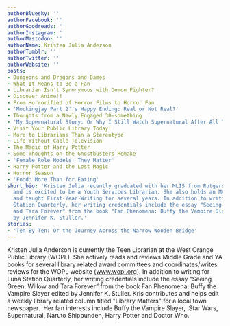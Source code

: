 ```yaml
---
authorBluesky: ''
authorFacebook: ''
authorGoodreads: ''
authorInstagram: ''
authorMastodon: ''
authorName: Kristen Julia Anderson
authorTumblr: ''
authorTwitter: ''
authorWebsite: ''
posts:
- Dungeons and Dragons and Dames
- What It Means to Be a Fan
- Librarian Isn't Synonymous with Demon Fighter?
- Discover Anime!!
- From Horrorified of Horror Films to Horror Fan
- 'Mockingjay Part 2''s Happy Ending: Real or Not Real?'
- Thoughts from a Newly Engaged 30-something
- 'My Supernatural Story: Or Why I Still Watch Supernatural After All These Years'
- Visit Your Public Library Today!
- More to Librarians Than a Stereotype
- Life Without Cable Television
- The Magic of Harry Potter
- Some Thoughts on the Ghostbusters Remake
- 'Female Role Models: They Matter'
- Harry Potter and the Lost Magic
- Horror Season
- 'Food: More Than for Eating'
short_bio: 'Kristen Julia recently graduated with her MLIS from Rutgers University
  and is excited to be a Youth Services Librarian. She also holds an MA in English
  and taught First-Year-Writing for several years. In addition to writing for Luna
  Station Quarterly, her writing credentials include the essay "Seeing Green: Willow
  and Tara Forever" from the book "Fan Phenomena: Buffy the Vampire Slayer" edited
  by Jennifer K. Stuller.'
stories:
- 'Ten By Ten: Or the Journey Across the Narrow Wooden Bridge'
---
```


Kristen Julia Anderson is currently the Teen Librarian at the West Orange Public Library (WOPL). She actively reads and reviews Middle Grade and YA books for several library related award committees and coordinates/writes reviews for the WOPL website (www.wopl.org).
In addition to writing for Luna Station Quarterly, her writing credentials include the essay “Seeing Green: Willow and Tara Forever” from the book Fan Phenomena: Buffy the Vampire Slayer edited by Jennifer K. Stuller. Kris contributes and helps edit a weekly library related column titled "Library Matters" for a local town newspaper.  Her fan interests include Buffy the Vampire Slayer,  Star Wars, Supernatural, Naruto Shippunden, Harry Potter and Doctor Who.